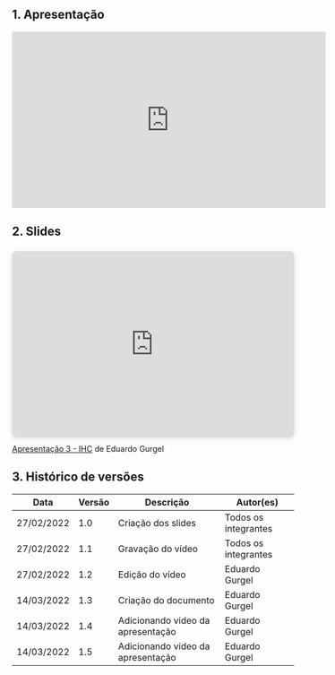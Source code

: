 ## 1. Apresentação

<center>
<iframe width="560" height="315" src="https://www.youtube.com/embed/wghWKF7LQ5M" title="YouTube video player" frameborder="0" allow="accelerometer; autoplay; clipboard-write; encrypted-media; gyroscope; picture-in-picture" allowfullscreen></iframe>
</center>

## 2. Slides

<div style="position: relative; width: 100%; height: 0; padding-top: 56.2500%;
 padding-bottom: 48px; box-shadow: 0 2px 8px 0 rgba(63,69,81,0.16); margin-top: 1.6em; margin-bottom: 0.9em; overflow: hidden;
 border-radius: 8px; will-change: transform;">
  <iframe loading="lazy" style="position: absolute; width: 100%; height: 100%; top: 0; left: 0; border: none; padding: 0;margin: 0;"
    src="https:&#x2F;&#x2F;www.canva.com&#x2F;design&#x2F;DAE6oVwU7y0&#x2F;view?embed" allowfullscreen="allowfullscreen" allow="fullscreen">
  </iframe>
</div>
<a href="https:&#x2F;&#x2F;www.canva.com&#x2F;design&#x2F;DAE6oVwU7y0&#x2F;view?utm_content=DAE6oVwU7y0&amp;utm_campaign=designshare&amp;utm_medium=embeds&amp;utm_source=link" target="_blank" rel="noopener">Apresentação 3 - IHC</a> de Eduardo Gurgel

<p></p>

## 3. Histórico de versões

| Data       | Versão | Descrição                         | Autor(es)            |
| ---------- | ------ | --------------------------------- | -------------------- |
| 27/02/2022 | 1.0    | Criação dos slides                | Todos os integrantes |
| 27/02/2022 | 1.1    | Gravação do vídeo                 | Todos os integrantes |
| 27/02/2022 | 1.2    | Edição do vídeo                   | Eduardo Gurgel       |
| 14/03/2022 | 1.3    | Criação do documento              | Eduardo Gurgel       |
| 14/03/2022 | 1.4    | Adicionando video da apresentação | Eduardo Gurgel       |
| 14/03/2022 | 1.5    | Adicionando video da apresentação | Eduardo Gurgel       |
